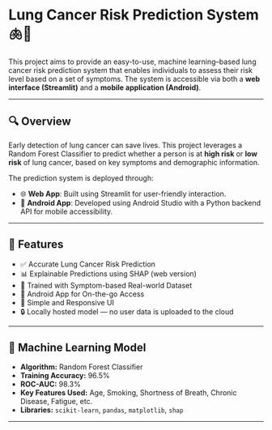 # Lung Cancer Risk Prediction System 🫁📱

This project aims to provide an easy-to-use, machine learning–based lung cancer risk prediction system that enables individuals to assess their risk level based on a set of symptoms. The system is accessible via both a **web interface (Streamlit)** and a **mobile application (Android)**.

---

## 🔍 Overview

Early detection of lung cancer can save lives. This project leverages a Random Forest Classifier to predict whether a person is at **high risk** or **low risk** of lung cancer, based on key symptoms and demographic information.

The prediction system is deployed through:
- 🌐 **Web App**: Built using Streamlit for user-friendly interaction.
- 📱 **Android App**: Developed using Android Studio with a Python backend API for mobile accessibility.

---

## 🚀 Features

- ✅ Accurate Lung Cancer Risk Prediction
- 📊 Explainable Predictions using SHAP (web version)
- 🧠 Trained with Symptom-based Real-world Dataset
- 📱 Android App for On-the-go Access
- 🎨 Simple and Responsive UI
- 🔒 Locally hosted model — no user data is uploaded to the cloud

---

## 🧠 Machine Learning Model

- **Algorithm:** Random Forest Classifier
- **Training Accuracy:** 96.5%
- **ROC-AUC:** 98.3%
- **Key Features Used:** Age, Smoking, Shortness of Breath, Chronic Disease, Fatigue, etc.
- **Libraries:** `scikit-learn`, `pandas`, `matplotlib`, `shap`

---

